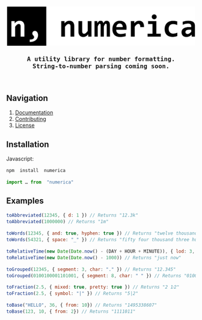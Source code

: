 <p align="center">
    <picture>
        <source media="(prefers-color-scheme: dark)" srcset=".github/assets/logo-dark.png">
        <source media="(prefers-color-scheme: light)" srcset=".github/assets/logo-light.png">
        <img alt="numerica logo" src=".github/assets/logo-light.png" width="500px">
    </picture>
</p>
<h3 align="center" style="font-family: monospace;">
    A utility library for number formatting.<br>String-to-number parsing coming soon.
</h3>
<br>

## Navigation
1. [Documentation](https://numerica.js.org)
2. [Contributing](https://github.com/alyshukry/numerica?tab=contributing-ov-file#collaborating-guide)
3. [License](https://github.com/alyshukry/numerica?tab=MIT-1-ov-file)
## Installation
Javascript:
```bash
npm  install  numerica
```
```js
import … from  "numerica"
```
## Examples
```js
toAbbreviated(12345, { d: 1 }) // Returns "12.3k"
toAbbreviated(1000000) // Returns "1m"
```
```js
toWords(12345, { and: true, hyphen: true }) // Returns "twelve thousand three hundred and forty-five"
toWords(54321, { space: "_" }) // Returns "fifty four thousand three hundred twenty one"
```
```js
toRelativeTime(new Date(Date.now() - (DAY + HOUR + MINUTE)), { lod: 3, separator: ' • ' }) // Returns "1 day • 1 hour • 1 minute ago"
toRelativeTime(new Date(Date.now() - 1000)) // Returns "just now"
```
```js
toGrouped(12345, { segment: 3, char: "." }) // Returns "12.345"
toGrouped(0100100001101001, { segment: 8, char: " " }) // Returns "01001000 01101001"
```
```js
toFraction(2.5, { mixed: true, pretty: true }) // Returns "2 1⁄2"
toFraction(2.5, { symbol: "|" }) // Returns "5|2"
```
```js
toBase("HELLO", 36, { from: 10}) // Returns "1495338607"
toBase(123, 10, { from: 2}) // Returns "1111011"
```